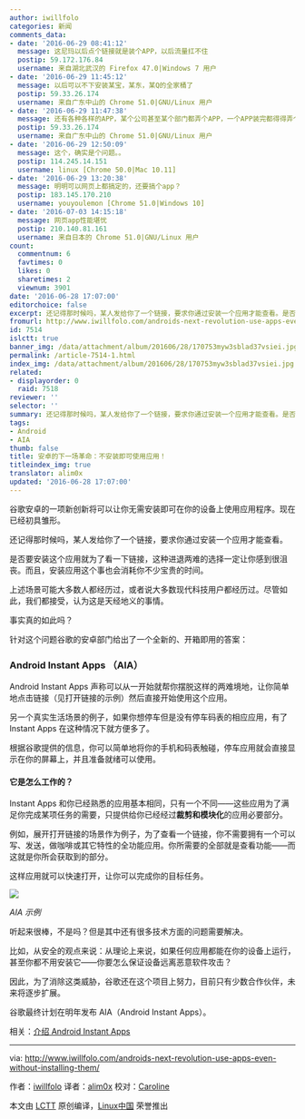 ```yaml
---
author: iwillfolo
categories: 新闻
comments_data:
- date: '2016-06-29 08:41:12'
  message: 这尼玛以后点个链接就是装个APP，以后流量扛不住
  postip: 59.172.176.84
  username: 来自湖北武汉的 Firefox 47.0|Windows 7 用户
- date: '2016-06-29 11:45:12'
  message: 以后可以不下安装某宝，某东，某Q的全家桶了
  postip: 59.33.26.174
  username: 来自广东中山的 Chrome 51.0|GNU/Linux 用户
- date: '2016-06-29 11:47:38'
  message: 还有各种各样的APP，某个公司甚至某个部门都弄个APP，一个APP装完都得得弄个几百M。在很短的时间内需要碰到几十几百个APP。以后通通可以不要了吧。
  postip: 59.33.26.174
  username: 来自广东中山的 Chrome 51.0|GNU/Linux 用户
- date: '2016-06-29 12:50:09'
  message: 这个，确实是个问题。。
  postip: 114.245.14.151
  username: linux [Chrome 50.0|Mac 10.11]
- date: '2016-06-29 13:20:38'
  message: 明明可以网页上都搞定的，还要搞个app？
  postip: 183.145.170.210
  username: youyoulemon [Chrome 51.0|Windows 10]
- date: '2016-07-03 14:15:18'
  message: 网页app性能堪忧
  postip: 210.140.81.161
  username: 来自日本的 Chrome 51.0|GNU/Linux 用户
count:
  commentnum: 6
  favtimes: 0
  likes: 0
  sharetimes: 2
  viewnum: 3901
date: '2016-06-28 17:07:00'
editorchoice: false
excerpt: 还记得那时候吗，某人发给你了一个链接，要求你通过安装一个应用才能查看。是否要安装这个应用就为了看一下链接，这种进退两难的选择一定让你感到很沮丧。而且，安装应用这个事也会消耗你不少宝贵的时间。
fromurl: http://www.iwillfolo.com/androids-next-revolution-use-apps-even-without-installing-them/
id: 7514
islctt: true
banner_img: /data/attachment/album/201606/28/170753myw3sblad37vsiei.jpg
permalink: /article-7514-1.html
index_img: /data/attachment/album/201606/28/170753myw3sblad37vsiei.jpg.thumb.jpg
related:
- displayorder: 0
  raid: 7518
reviewer: ''
selector: ''
summary: 还记得那时候吗，某人发给你了一个链接，要求你通过安装一个应用才能查看。是否要安装这个应用就为了看一下链接，这种进退两难的选择一定让你感到很沮丧。而且，安装应用这个事也会消耗你不少宝贵的时间。
tags:
- Android
- AIA
thumb: false
title: 安卓的下一场革命：不安装即可使用应用！
titleindex_img: true
translator: alim0x
updated: '2016-06-28 17:07:00'
---
```


谷歌安卓的一项新创新将可以让你无需安装即可在你的设备上使用应用程序。现在已经初具雏形。


还记得那时候吗，某人发给你了一个链接，要求你通过安装一个应用才能查看。


是否要安装这个应用就为了看一下链接，这种进退两难的选择一定让你感到很沮丧。而且，安装应用这个事也会消耗你不少宝贵的时间。


上述场景可能大多数人都经历过，或者说大多数现代科技用户都经历过。尽管如此，我们都接受，认为这是天经地义的事情。


事实真的如此吗？


针对这个问题谷歌的安卓部门给出了一个全新的、开箱即用的答案：


### Android Instant Apps （AIA）


Android Instant Apps 声称可以从一开始就帮你摆脱这样的两难境地，让你简单地点击链接（见打开链接的示例）然后直接开始使用这个应用。


另一个真实生活场景的例子，如果你想停车但是没有停车码表的相应应用，有了 Instant Apps 在这种情况下就方便多了。


根据谷歌提供的信息，你可以简单地将你的手机和码表触碰，停车应用就会直接显示在你的屏幕上，并且准备就绪可以使用。


#### 它是怎么工作的？


Instant Apps 和你已经熟悉的应用基本相同，只有一个不同——这些应用为了满足你完成某项任务的需要，只提供给你已经经过**裁剪和模块化**的应用必要部分。


例如，展开打开链接的场景作为例子，为了查看一个链接，你不需要拥有一个可以写、发送，做咖啡或其它特性的全功能应用。你所需要的全部就是查看功能——而这就是你所会获取到的部分。


这样应用就可以快速打开，让你可以完成你的目标任务。


![](/data/attachment/album/201606/28/170753myw3sblad37vsiei.jpg)


*AIA 示例*


听起来很棒，不是吗？但是其中还有很多技术方面的问题需要解决。


比如，从安全的观点来说：从理论上来说，如果任何应用都能在你的设备上运行，甚至你都不用安装它——你要怎么保证设备远离恶意软件攻击？


因此，为了消除这类威胁，谷歌还在这个项目上努力，目前只有少数合作伙伴，未来将逐步扩展。


谷歌最终计划在明年发布 AIA（Android Instant Apps）。


相关：[介绍 Android Instant Apps](http://android-developers.blogspot.co.il/2016/05/android-instant-apps-evolving-apps.html?utm_source=feedburner&utm_medium=feed&utm_campaign=Feed:+blogspot/hsDu+%28Android+Developers+Blog%29)




---


via: <http://www.iwillfolo.com/androids-next-revolution-use-apps-even-without-installing-them/>


作者：[iwillfolo](http://www.iwillfolo.com) 译者：[alim0x](https://github.com/alim0x) 校对：[Caroline](https://github.com/carolinewuyan)


本文由 [LCTT](https://github.com/LCTT/TranslateProject) 原创编译，[Linux中国](https://linux.cn/) 荣誉推出